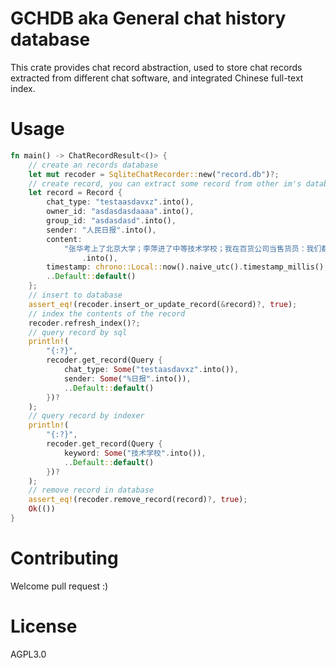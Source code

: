 # GCHDB aka General chat history database

This crate provides chat record abstraction, used to store chat records extracted from different chat software, and integrated Chinese full-text index.

# Usage

```rust
fn main() -> ChatRecordResult<()> {
    // create an records database
    let mut recoder = SqliteChatRecorder::new("record.db")?;
    // create record, you can extract some record from other im's database
    let record = Record {
        chat_type: "testaasdavxz".into(),
        owner_id: "asdasdasdaaaa".into(),
        group_id: "asdasdasd".into(),
        sender: "人民日报".into(),
        content:
            "张华考上了北京大学；李萍进了中等技术学校；我在百货公司当售货员：我们都有光明的前途"
                .into(),
        timestamp: chrono::Local::now().naive_utc().timestamp_millis(),
        ..Default::default()
    };
    // insert to database
    assert_eq!(recoder.insert_or_update_record(&record)?, true);
    // index the contents of the record
    recoder.refresh_index()?;
    // query record by sql
    println!(
        "{:?}",
        recoder.get_record(Query {
            chat_type: Some("testaasdavxz".into()),
            sender: Some("%日报".into()),
            ..Default::default()
        })?
    );
    // query record by indexer
    println!(
        "{:?}",
        recoder.get_record(Query {
            keyword: Some("技术学校".into()),
            ..Default::default()
        })?
    );
    // remove record in database
    assert_eq!(recoder.remove_record(record)?, true);
    Ok(())
}
```

# Contributing

Welcome pull request :)

# License

AGPL3.0
